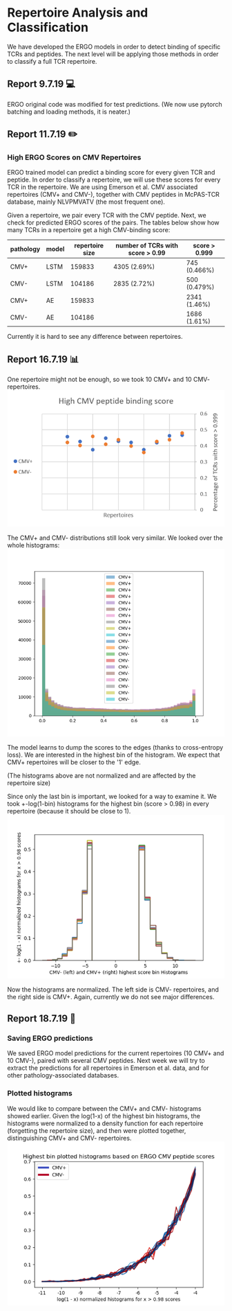 # Repertoire Analysis and Classification
We have developed the ERGO models in order to detect binding of specific TCRs and peptides.
The next level will be applying those methods in order to classify a full TCR repertoire.

## Report 9.7.19 :computer:
ERGO original code was modified for test predictions.
(We now use pytorch batching and loading methods, it is neater.)

## Report 11.7.19 :pencil2:
### High ERGO Scores on CMV Repertoires
ERGO trained model can predict a binding score for every given TCR and peptide.
In order to classify a repertoire, we will use these scores for every TCR in the repertoire.
We are using Emerson et al. CMV associated repertoires (CMV+ and CMV-), together with CMV peptides in McPAS-TCR database,
mainly NLVPMVATV (the most frequent one).

Given a repertoire, we pair every TCR with the CMV peptide. Next, we check for predicted ERGO scores of the pairs.
The tables below show how many TCRs in a repertoire get a high CMV-binding score:

pathology | model | repertoire size | number of TCRs with score > 0.99 | score > 0.999
--- | --- | --- | --- | ---
CMV+| LSTM | 159833 | 4305 (2.69%) | 745 (0.466%)
CMV-| LSTM | 104186 | 2835 (2.72%) | 500 (0.479%)
CMV+| AE   | 159833 |    | 2341 (1.46%)
CMV-| AE   | 104186 |    | 1686 (1.61%)

Currently it is hard to see any difference between repertoires.

## Report 16.7.19 :bar_chart:
One repertoire might not be enough, so we took 10 CMV+ and 10 CMV- repertoires.
![10 repertoires scores > 0.999](plots/high_scores_10_repertoires.png)

The CMV+ and CMV- distributions still look very similar.
We looked over the whole histograms:
![](plots/hists_high_scores_cmv.png)

The model learns to dump the scores to the edges (thanks to cross-entropy loss).
We are interested in the highest bin of the histogram. We expect that CMV+ repertoires will be
closer to the '1' edge.

(The histograms above are not normalized and are affected by the repertoire size)

Since only the last bin is important, we looked for a way to examine it.
We took +-log(1-bin) histograms for the highest bin (score > 0.98) in every repertoire
(because it should be close to 1).
![](plots/highest_bin_norm_hists.png)

Now the histograms are normalized.
The left side is CMV- repertoires, and the right side is CMV+.
Again, currently we do not see major differences.

## Report 18.7.19 :scroll:

### Saving ERGO predictions
We saved ERGO model predictions for the current repertoires (10 CMV+ and 10 CMV-),
paired with several CMV peptides.
Next week we will try to extract the predictions for all repertoires in Emerson et al. data, and for other
pathology-associated databases.

### Plotted histograms
We would like to compare between the CMV+ and CMV- histograms showed earlier.
Given the log(1-x) of the highest bin histograms, 
the histograms were normalized to a density function for each repertoire (forgetting the repertoire size),
and then were plotted together, distinguishing CMV+ and CMV- repertoires.
![](plots/plot_hist_high_bin.png)
 
